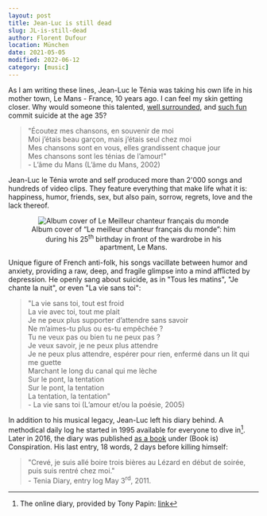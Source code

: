 ```yaml
---
layout: post
title: Jean-Luc is still dead
slug: JL-is-still-dead
author: Florent Dufour
location: München
date: 2021-05-05
modified: 2022-06-12
category: [music]
---
```


As I am writing these lines, Jean-Luc le Ténia was taking his own life in his mother town, Le Mans - France, 10 years ago. I can feel<!--more--> my skin getting closer. Why would someone this talented, [well surrounded](https://www.flickr.com/photos/jeanlucletenia/), and [such fun](http://aurorebagarry.com/index.php/jean-luc-le-tenia/) commit suicide at the age 35?

> "Écoutez mes chansons, en souvenir de moi<br>
> Moi j’étais beau garçon, mais j’étais seul chez moi<br>
> Mes chansons sont en vous, elles grandissent chaque jour<br>
> Mes chansons sont les ténias de l’amour!"<br>
> \- L’âme du Mans (L’âme du Mans, 2002)

Jean-Luc le Ténia wrote and self produced more than 2'000 songs and hundreds of video clips. They feature everything that make life what it is: happiness, humor, friends, sex, but also pain, sorrow, regrets, love and the lack thereof.

<center>
<figure>
  <img src="https://coverartarchive.org/release/4fe3802d-a78b-4a86-8b19-7b04764f3692/6918104801.jpg" 
  class="cover" 
  alt="Album cover of Le Meilleur chanteur français du monde"/>
  <figcaption>Album cover of “Le meilleur chanteur français du monde”: him during his 25<sup>th</sup> birthday in front of the wardrobe in his apartment, Le Mans.</figcaption>
</figure>
</center>

Unique figure of French anti-folk, his songs vacillate between humor and anxiety, providing a raw, deep, and fragile glimpse into a  mind afflicted by depression. He openly sang about suicide, as in "Tous les matins", "Je chante la nuit", or even "La vie sans toi":

> "La vie sans toi, tout est froid<br>
> La vie avec toi, tout me plait<br>
> Je ne peux plus supporter d’attendre sans savoir<br>
> Ne m’aimes-tu plus ou es-tu empêchée ?<br>
> Tu ne veux pas ou bien tu ne peux pas ?<br>
> Je veux savoir, je ne peux plus attendre<br>
> Je ne peux plus attendre, espérer pour rien, enfermé dans un lit qui me guette<br>
> Marchant le long du canal qui me lèche<br>
> Sur le pont, la tentation<br>
> Sur le pont, la tentation<br>
> La tentation, la tentation"<br>
> \- La vie sans toi (L’amour et/ou la poésie, 2005)

In addition to his musical legacy, Jean-Luc left his diary behind. A methodical daily log he started in 1995 available for everyone to dive in[^diary]. Later in 2016, the diary was published [as a book](https://www.goodreads.com/book/show/58310126-le-meilleur-chanteur-fran-ais-du-monde) under (Book is) Conspiration. His last entry, 18 words, 2 days before killing himself:

> "Crevé, je suis allé boire trois bières au Lézard en début de soirée, puis suis rentré chez moi."<br>
> \- Tenia Diary, entry log May 3<sup>rd</sup>, 2011.

[^diary]: The online diary, provided by Tony Papin: [link](http://teniadiary.fr/category/diary/)